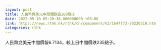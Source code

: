 ```yaml
---
layout: post
title: 人民幣兌美元中間價跌逾200點子
date: 2022-05-10 09:20:36.000000000 +08:00
link: https://news.rthk.hk/rthk/ch/component/k2/1647773-20220510.htm
categories: rthk
---
```


人民幣兌美元中間價報6.7134，較上日中間價跌235點子。
